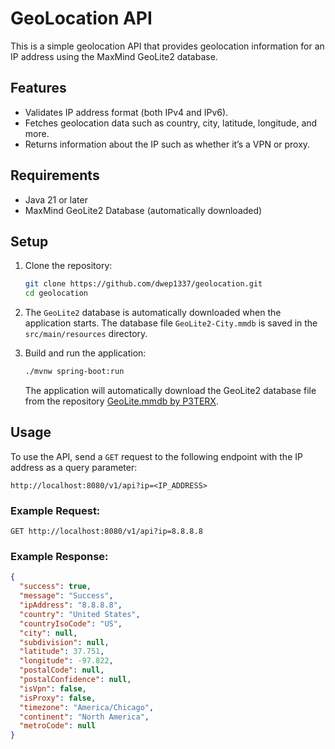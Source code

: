 # GeoLocation API

This is a simple geolocation API that provides geolocation information for an IP address using the MaxMind GeoLite2 database.

## Features

- Validates IP address format (both IPv4 and IPv6).
- Fetches geolocation data such as country, city, latitude, longitude, and more.
- Returns information about the IP such as whether it’s a VPN or proxy.

## Requirements

- Java 21 or later
- MaxMind GeoLite2 Database (automatically downloaded)

## Setup

1. Clone the repository:
   ```bash
   git clone https://github.com/dwep1337/geolocation.git
   cd geolocation
   ```

2. The `GeoLite2` database is automatically downloaded when the application starts. The database file `GeoLite2-City.mmdb` is saved in the `src/main/resources` directory.

3. Build and run the application:
   ```bash
   ./mvnw spring-boot:run
   ```

   The application will automatically download the GeoLite2 database file from the repository [GeoLite.mmdb by P3TERX](https://github.com/P3TERX/GeoLite.mmdb).

## Usage

To use the API, send a `GET` request to the following endpoint with the IP address as a query parameter:

```
http://localhost:8080/v1/api?ip=<IP_ADDRESS>
```

### Example Request:
```
GET http://localhost:8080/v1/api?ip=8.8.8.8
```

### Example Response:

```json
{
  "success": true,
  "message": "Success",
  "ipAddress": "8.8.8.8",
  "country": "United States",
  "countryIsoCode": "US",
  "city": null,
  "subdivision": null,
  "latitude": 37.751,
  "longitude": -97.822,
  "postalCode": null,
  "postalConfidence": null,
  "isVpn": false,
  "isProxy": false,
  "timezone": "America/Chicago",
  "continent": "North America",
  "metroCode": null
}
```
